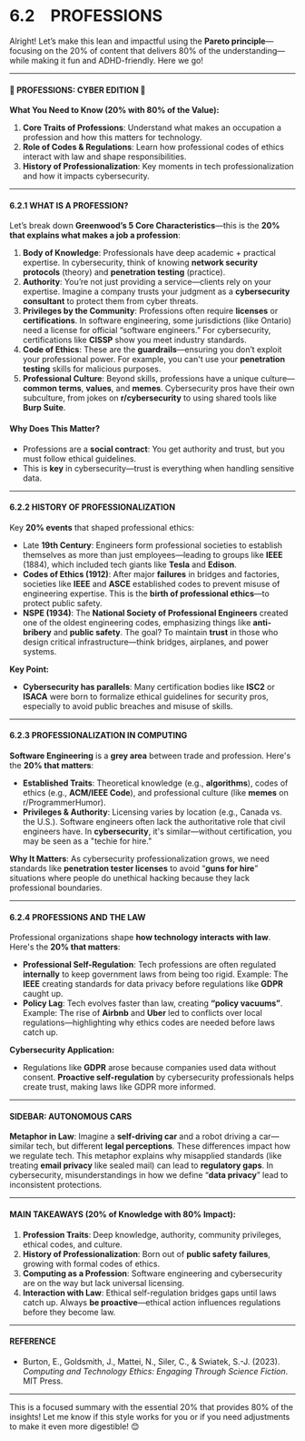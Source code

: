 # 6.2 PROFESSIONS

Alright! Let’s make this lean and impactful using the **Pareto principle**—focusing on the 20% of content that delivers 80% of the understanding—while making it fun and ADHD-friendly. Here we go!

***

#### 🚀 PROFESSIONS: CYBER EDITION 🚀

**What You Need to Know (20% with 80% of the Value):**

1. **Core Traits of Professions**: Understand what makes an occupation a profession and how this matters for technology.
2. **Role of Codes & Regulations**: Learn how professional codes of ethics interact with law and shape responsibilities.
3. **History of Professionalization**: Key moments in tech professionalization and how it impacts cybersecurity.

***

#### **6.2.1 WHAT IS A PROFESSION?**

Let’s break down **Greenwood’s 5 Core Characteristics**—this is the **20% that explains what makes a job a profession**:

1. **Body of Knowledge**: Professionals have deep academic + practical expertise. In cybersecurity, think of knowing **network security protocols** (theory) and **penetration testing** (practice).
2. **Authority**: You’re not just providing a service—clients rely on your expertise. Imagine a company trusts your judgment as a **cybersecurity consultant** to protect them from cyber threats.
3. **Privileges by the Community**: Professions often require **licenses** or **certifications**. In software engineering, some jurisdictions (like Ontario) need a license for official “software engineers.” For cybersecurity, certifications like **CISSP** show you meet industry standards.
4. **Code of Ethics**: These are the **guardrails**—ensuring you don’t exploit your professional power. For example, you can't use your **penetration testing** skills for malicious purposes.
5. **Professional Culture**: Beyond skills, professions have a unique culture—**common terms**, **values**, and **memes**. Cybersecurity pros have their own subculture, from jokes on **r/cybersecurity** to using shared tools like **Burp Suite**.

#### **Why Does This Matter?**

* Professions are a **social contract**: You get authority and trust, but you must follow ethical guidelines.
* This is **key** in cybersecurity—trust is everything when handling sensitive data.

***

#### **6.2.2 HISTORY OF PROFESSIONALIZATION**

Key **20% events** that shaped professional ethics:

* Late **19th Century**: Engineers form professional societies to establish themselves as more than just employees—leading to groups like **IEEE** (1884), which included tech giants like **Tesla** and **Edison**.
* **Codes of Ethics (1912)**: After major **failures** in bridges and factories, societies like **IEEE** and **ASCE** established codes to prevent misuse of engineering expertise. This is the **birth of professional ethics**—to protect public safety.
* **NSPE (1934)**: The **National Society of Professional Engineers** created one of the oldest engineering codes, emphasizing things like **anti-bribery** and **public safety**. The goal? To maintain **trust** in those who design critical infrastructure—think bridges, airplanes, and power systems.

**Key Point:**

* **Cybersecurity has parallels**: Many certification bodies like **ISC2** or **ISACA** were born to formalize ethical guidelines for security pros, especially to avoid public breaches and misuse of skills.

***

#### **6.2.3 PROFESSIONALIZATION IN COMPUTING**

**Software Engineering** is a **grey area** between trade and profession. Here's the **20% that matters**:

* **Established Traits**: Theoretical knowledge (e.g., **algorithms**), codes of ethics (e.g., **ACM/IEEE Code**), and professional culture (like **memes** on r/ProgrammerHumor).
* **Privileges & Authority**: Licensing varies by location (e.g., Canada vs. the U.S.). Software engineers often lack the authoritative role that civil engineers have. In **cybersecurity**, it's similar—without certification, you may be seen as a "techie for hire."

**Why It Matters**: As cybersecurity professionalization grows, we need standards like **penetration tester licenses** to avoid “**guns for hire**” situations where people do unethical hacking because they lack professional boundaries.

***

#### **6.2.4 PROFESSIONS AND THE LAW**

Professional organizations shape **how technology interacts with law**. Here's the **20% that matters**:

* **Professional Self-Regulation**: Tech professions are often regulated **internally** to keep government laws from being too rigid. Example: The **IEEE** creating standards for data privacy before regulations like **GDPR** caught up.
* **Policy Lag**: Tech evolves faster than law, creating **“policy vacuums”**. Example: The rise of **Airbnb** and **Uber** led to conflicts over local regulations—highlighting why ethics codes are needed before laws catch up.

**Cybersecurity Application:**

* Regulations like **GDPR** arose because companies used data without consent. **Proactive self-regulation** by cybersecurity professionals helps create trust, making laws like GDPR more informed.

***

#### **SIDEBAR: AUTONOMOUS CARS**

**Metaphor in Law**: Imagine a **self-driving car** and a robot driving a car—similar tech, but different **legal perceptions**. These differences impact how we regulate tech. This metaphor explains why misapplied standards (like treating **email privacy** like sealed mail) can lead to **regulatory gaps**. In cybersecurity, misunderstandings in how we define “**data privacy**” lead to inconsistent protections.

***

#### **MAIN TAKEAWAYS** (20% of Knowledge with 80% Impact):

1. **Profession Traits**: Deep knowledge, authority, community privileges, ethical codes, and culture.
2. **History of Professionalization**: Born out of **public safety failures**, growing with formal codes of ethics.
3. **Computing as a Profession**: Software engineering and cybersecurity are on the way but lack universal licensing.
4. **Interaction with Law**: Ethical self-regulation bridges gaps until laws catch up. Always **be proactive**—ethical action influences regulations before they become law.

***

#### **REFERENCE**

* Burton, E., Goldsmith, J., Mattei, N., Siler, C., & Swiatek, S.-J. (2023). _Computing and Technology Ethics: Engaging Through Science Fiction_. MIT Press.

***

This is a focused summary with the essential 20% that provides 80% of the insights! Let me know if this style works for you or if you need adjustments to make it even more digestible! 😊
